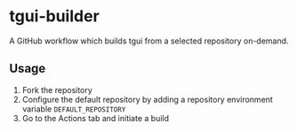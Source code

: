 # tgui-builder
A GitHub workflow which builds tgui from a selected repository on-demand.

## Usage
1. Fork the repository
1. Configure the default repository by adding a repository environment variable `DEFAULT_REPOSITORY`
1. Go to the Actions tab and initiate a build
